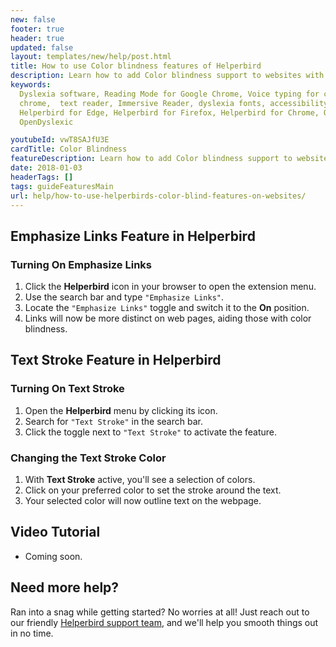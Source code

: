 ```yaml
---
new: false
footer: true
header: true
updated: false
layout: templates/new/help/post.html
title: How to use Color blindness features of Helperbird
description: Learn how to add Color blindness support to websites with Helperbirds browser extension.
keywords:
  Dyslexia software, Reading Mode for Google Chrome, Voice typing for chrome, Text to speech for
  chrome,  text reader, Immersive Reader, dyslexia fonts, accessibility software, dyslexia software,
  Helperbird for Edge, Helperbird for Firefox, Helperbird for Chrome, Opendyslexic for Chrome,
  OpenDyslexic

youtubeId: vwT8SAJfU3E
cardTitle: Color Blindness
featureDescription: Learn how to add Color blindness support to websites with Helperbirds browser extension.
date: 2018-01-03
headerTags: []
tags: guideFeaturesMain
url: help/how-to-use-helperbirds-color-blind-features-on-websites/
---
```





## Emphasize Links Feature in Helperbird

### Turning On Emphasize Links

1. Click the **Helperbird** icon in your browser to open the extension menu.
2. Use the search bar and type `"Emphasize Links"`.
3. Locate the `"Emphasize Links"` toggle and switch it to the **On** position.
4. Links will now be more distinct on web pages, aiding those with color blindness.


## Text Stroke Feature in Helperbird

### Turning On Text Stroke

1. Open the **Helperbird** menu by clicking its icon.
2. Search for `"Text Stroke"` in the search bar.
3. Click the toggle next to `"Text Stroke"` to activate the feature.

### Changing the Text Stroke Color

1. With **Text Stroke** active, you'll see a selection of colors.
2. Click on your preferred color to set the stroke around the text.
3. Your selected color will now outline text on the webpage.



## Video Tutorial

- Coming soon.



## Need more help?

Ran into a snag while getting started? No worries at all! Just reach out to our friendly [Helperbird support team](/support/), and we'll help you smooth things out in no time.


